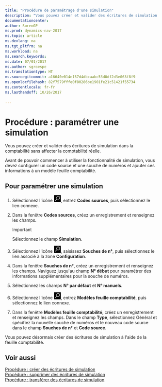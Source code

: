 ```yaml
---
title: "Procédure de paramétrage d'une simulation"
description: "Vous pouvez créer et valider des écritures de simulation dans la comptabilité sans affecter la comptabilité réelle."
documentationcenter: 
author: SorenGP
ms.prod: dynamics-nav-2017
ms.topic: article
ms.devlang: na
ms.tgt_pltfrm: na
ms.workload: na
ms.search.keywords: 
ms.date: 07/01/2017
ms.author: sgroespe
ms.translationtype: HT
ms.sourcegitcommit: a16640e014e157d4dbcaabc53d0df2d3e063f8f9
ms.openlocfilehash: 82f7579fffe0f80286be1901fe21c51421f55734
ms.contentlocale: fr-fr
ms.lasthandoff: 10/26/2017

---
```

# <a name="how-to-set-up-simulation"></a>Procédure : paramétrer une simulation
Vous pouvez créer et valider des écritures de simulation dans la comptabilité sans affecter la comptabilité réelle.  

Avant de pouvoir commencer à utiliser la fonctionnalité de simulation, vous devez configurer un code source et une souche de numéros et ajouter ces informations à un modèle feuille comptabilité.  

## <a name="to-set-up-simulation"></a>Pour paramétrer une simulation  

1.  Sélectionnez l'icône ![Page ou état pour la recherche](../../media/ui-search/search_small.png "Page ou état pour la recherche"), entrez **Codes sources**, puis sélectionnez le lien connexe.  
2.  Dans la fenêtre **Codes sources**, créez un enregistrement et renseignez les champs.  

    > [!IMPORTANT]  
    >  Sélectionnez le champ **Simulation**.  

3.  Sélectionnez l'icône ![Page ou état pour la recherche](../../media/ui-search/search_small.png "Page ou état pour la recherche"), saisissez **Souches de n°**, puis sélectionnez le lien associé à la zone **Configuration**.  
4.  Dans la fenêtre **Souches de n°**, créez un enregistrement et renseignez les champs. Naviguez jusqu'au champ **N° début** pour paramétrer des informations supplémentaires pour la souche de numéros.  
5.  Sélectionnez les champs **N° par défaut** et **N° manuels**.  
6.  Sélectionnez l'icône ![Page ou état pour la recherche](../../media/ui-search/search_small.png "Page ou état pour la recherche"), entrez **Modèles feuille comptabilité**, puis sélectionnez le lien connexe.  
7.  Dans la fenêtre **Modèles feuille comptabilité**, créez un enregistrement et renseignez les champs. Dans le champ **Type**, sélectionnez Général et spécifiez la nouvelle souche de numéros et le nouveau code source dans le champ **Souches de n°** et **Code source**.  

Vous pouvez désormais créer des écritures de simulation à l'aide de la feuille comptabilité.  

## <a name="see-also"></a>Voir aussi  
 [Procédure : créer des écritures de simulation](how-to-create-simulation-entries.md)   
 [Procédure : supprimer des écritures de simulation](how-to-delete-simulation-entries.md)   
 [Procédure : transférer des écritures de simulation](how-to-transfer-simulation-entries.md)


